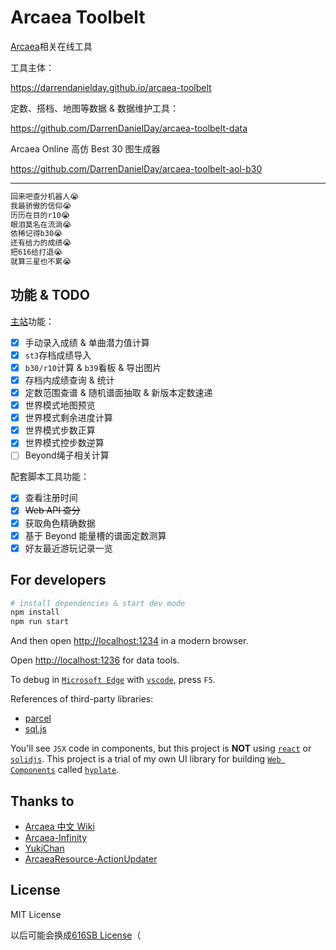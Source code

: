 # Arcaea Toolbelt

[Arcaea](https://arcaea.lowiro.com/)相关在线工具

工具主体：

<https://darrendanielday.github.io/arcaea-toolbelt>

定数、搭档、地图等数据 & 数据维护工具：

<https://github.com/DarrenDanielDay/arcaea-toolbelt-data>

Arcaea Online 高仿 Best 30 图生成器

<https://github.com/DarrenDanielDay/arcaea-toolbelt-aol-b30>


---

```txt
回来吧查分机器人😭
我最骄傲的信仰😭
历历在目的r10😭
眼泪莫名在流淌😭
依稀记得b30😭
还有给力的成绩😭
把616给打退😭
就算三星也不累😭
```

## 功能 & TODO

[主站](https://darrendanielday.github.io/arcaea-toolbelt)功能：

- [x] 手动录入成绩 & 单曲潜力值计算
- [x] `st3`存档成绩导入
- [x] `b30/r10`计算 & `b39`看板 & 导出图片
- [x] 存档内成绩查询 & 统计
- [x] 定数范围查谱 & 随机谱面抽取 & 新版本定数速递
- [x] 世界模式地图预览
- [x] 世界模式剩余进度计算
- [x] 世界模式步数正算
- [x] 世界模式控步数逆算
- [ ] Beyond绳子相关计算

配套脚本工具功能：

- [x] 查看注册时间
- [x] ~~Web API 查分~~
- [x] 获取角色精确数据
- [x] 基于 Beyond 能量槽的谱面定数测算
- [x] 好友最近游玩记录一览

## For developers

```sh
# install dependencies & start dev mode
npm install
npm run start
```

And then open <http://localhost:1234> in a modern browser.

Open <http://localhost:1236> for data tools.

To debug in [`Microsoft Edge`](https://www.microsoft.com/edge) with [`vscode`](https://code.visualstudio.com), press `F5`.

References of third-party libraries:

- [parcel](https://parceljs.org/)
- [sql.js](https://sql.js.org)

You'll see `JSX` code in components, but this project is **NOT** using [`react`](https://react.dev) or [`solidjs`](https://www.solidjs.com). This project is a trial of my own UI library for building [`Web Components`](https://developer.mozilla.org/en-US/docs/Web/API/Web_components) called [`hyplate`](https://github.com/DarrenDanielDay/hyplate).

## Thanks to

- [Arcaea 中文 Wiki](https://wiki.arcaea.cn/)
- [Arcaea-Infinity](Arcaea-Infinity)
- [YukiChan](https://github.com/bsdayo/YukiChan/)
- [ArcaeaResource-ActionUpdater](https://github.com/MoYoez/ArcaeaResource-ActionUpdater)

## License

MIT License

以后可能会换成[616SB License](https://github.com/Arcaea-Infinity/616SBLicense)（
